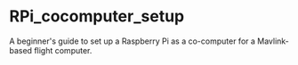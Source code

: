 # RPi_cocomputer_setup

A beginner's guide to set up a Raspberry Pi as a co-computer for a Mavlink-based flight computer.
